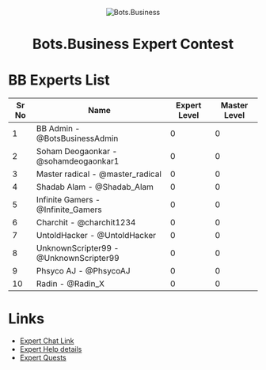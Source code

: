 <p align="center">

  <img src="https://i.ibb.co/4sf0hLg/191d384b46a0.jpg" alt="Bots.Business">

</p>

<h1 align="center">

  <b>Bots.Business Expert Contest</b>

</h1>

# BB Experts List

Sr No | Name | Expert Level | Master Level
------------ | ------------- | ------------- | -------------
1 | BB Admin - @BotsBusinessAdmin| 0 | 0
2 | Soham Deogaonkar - @sohamdeogaonkar1 | 0 | 0
3 | Master radical - @master_radical | 0 | 0
4 | Shadab Alam - @Shadab_Alam | 0 | 0
5 | Infinite Gamers - @Infinite_Gamers | 0 | 0
6 | Charchit - @charchit1234| 0 | 0
7 | UntoldHacker - @UntoldHacker | 0 | 0
8 | UnknownScripter99 - @UnknownScripter99 | 0 | 0
9 | Phsyco AJ - @PhsycoAJ | 0 | 0
10 | Radin - @Radin_X | 0 | 0

# Links

* [Expert Chat Link](https://t.me/joinchat/-2PQVAh1P444Njky)
* [Expert Help details](https://telegra.ph/Expert-help-from-BB-Admin-05-20)
* [Expert Quests](https://telegra.ph/BB-Experts-Expert-Quest-05-20)
